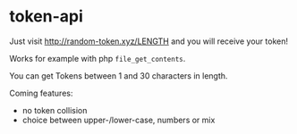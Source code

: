 # token-api

Just visit http://random-token.xyz/LENGTH and you will receive your token!

Works for example with php `file_get_contents`.

You can get Tokens between 1 and 30 characters in length.




Coming features:
  - no token collision
  - choice between upper-/lower-case, numbers or mix
